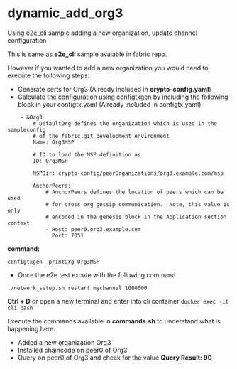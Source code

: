 # dynamic_add_org3
Using e2e_cli sample adding a new organization, update channel configuration

This is same as **e2e_cli** sample avaiable in fabric repo.

However if you wanted to add a new organization you would need to execute the following steps:

* Generate certs for Org3 (Already included in **crypto-config.yaml**)
* Calculate the configuration using configtxgen by including the following block in your configtx.yaml (Already included in configtx.yaml)

```
    - &Org3
        # DefaultOrg defines the organization which is used in the sampleconfig
        # of the fabric.git development environment
        Name: Org3MSP

        # ID to load the MSP definition as
        ID: Org3MSP

        MSPDir: crypto-config/peerOrganizations/org3.example.com/msp

        AnchorPeers:
            # AnchorPeers defines the location of peers which can be used
            # for cross org gossip communication.  Note, this value is only
            # encoded in the genesis block in the Application section context
            - Host: peer0.org3.example.com
              Port: 7051
```

**command:**
```
configtxgen -printOrg Org3MSP
```
* Once the e2e test excute with the following command
```
./network_setup.sh restart mychannel 1000000
```

**Ctrl + D**  or   open a new terminal and enter into cli container `docker exec -it cli bash`

Execute the commands available in **commands.sh** to understand what is happening here.

* Added a new organization Org3
* Installed chaincode on peer0 of Org3
* Query on peer0 of Org3 and check for the value **Query Result: 90**




